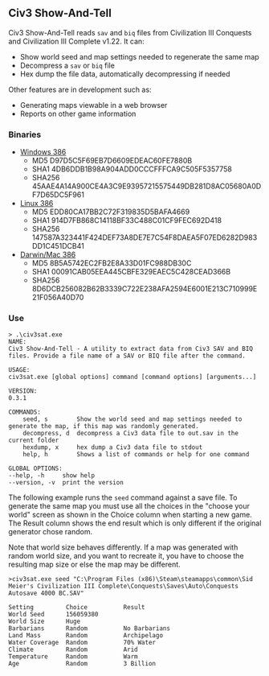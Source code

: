 ## Civ3 Show-And-Tell

Civ3 Show-And-Tell reads `sav` and `biq` files from Civilization III Conquests and Civilization III Complete v1.22. It can:

- Show world seed and map settings needed to regenerate the same map
- Decompress a `sav` or `biq` file
- Hex dump the file data, automatically decompressing if needed

Other features are in development such as:

- Generating maps viewable in a web browser
- Reports on other game information

### Binaries

- [Windows 386](http://lib.bigmoneyjim.com/civ3sat/0.3.1/windows-386/civ3sat.exe)
    - MD5 D97D5C5F69EB7D6609EDEAC60FE7880B
    - SHA1 4DB6DDB1B98A904ADD0CCCFFFCA9C505F5357758
    - SHA256 45AAE4A14A900CE4A3C9E93957215575449DB281D8AC05680A0DF7D65DC5F961
- [Linux 386](http://lib.bigmoneyjim.com/civ3sat/0.3.1/linux-386/civ3sat)
    - MD5 EDD80CA17BB2C72F319835D5BAFA4669
    - SHA1 914D7FB868C14118BF33C488C01CF9FEC692D418
    - SHA256 147587A323441F424DEF73A8DE7E7C54F8DAEA5F07ED6282D983DD1C451DCB41
- [Darwin/Mac 386](http://lib.bigmoneyjim.com/civ3sat/0.3.1/darwin-386/civ3sat)
    - MD5 8B5A5742EC2FB2E8A33D01FC988DB30C
    - SHA1 00091CAB05EEA445CBFE329EAEC5C428CEAD366B
    - SHA256 8D6DCB256082B62B3339C722E238AFA2594E6001E213C710999E21F056A40D70

### Use

    > .\civ3sat.exe
    NAME:
    Civ3 Show-And-Tell - A utility to extract data from Civ3 SAV and BIQ files. Provide a file name of a SAV or BIQ file after the command.

    USAGE:
    civ3sat.exe [global options] command [command options] [arguments...]

    VERSION:
    0.3.1

    COMMANDS:
        seed, s        Show the world seed and map settings needed to generate the map, if this map was randomly generated.
        decompress, d  decompress a Civ3 data file to out.sav in the current folder
        hexdump, x     hex dump a Civ3 data file to stdout
        help, h        Shows a list of commands or help for one command

    GLOBAL OPTIONS:
    --help, -h     show help
    --version, -v  print the version

The following example runs the `seed` command against a save file. To generate the same
map you must use all the choices in the "choose your world" screen as shown in
the Choice column when starting a new game. The Result column shows the end
result which is only different if the original generator chose random.

Note that world size behaves differently. If a map was generated with random
world size, and you want to recreate it, you have to choose the resulting map
size or else the map may be different. 

    >civ3sat.exe seed "C:\Program Files (x86)\Steam\steamapps\common\Sid Meier's Civilization III Complete\Conquests\Saves\Auto\Conquests Autosave 4000 BC.SAV"

    Setting         Choice          Result
    World Seed      156059380
    World Size      Huge
    Barbarians      Random          No Barbarians
    Land Mass       Random          Archipelago
    Water Coverage  Random          70% Water
    Climate         Random          Arid
    Temperature     Random          Warm
    Age             Random          3 Billion
